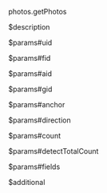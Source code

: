 photos.getPhotos

$description


$params#uid


$params#fid


$params#aid


$params#gid


$params#anchor


$params#direction


$params#count


$params#detectTotalCount


$params#fields


$additional
